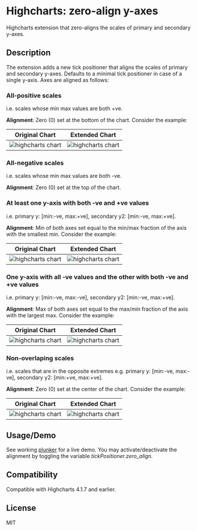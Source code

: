 # Highcharts: zero-align y-axes

Highcharts extension that zero-aligns the scales of primary and secondary y-axes.

## Description

The extension adds a new tick positioner that aligns the scales of primary and secondary y-axes. Defaults to a minimal tick positioner in case of a single y-axis. Axes are aligned as follows:

### All-positive scales

i.e. scales whose min max values are both +ve.

**Alignment**: Zero (0) set at the bottom of the chart. Consider the example:

Original Chart             |  Extended Chart
:-------------------------:|:-------------------------:
![highcharts chart](https://raw.githubusercontent.com/PortfolioStrat/highcharts-zero-align-y-axes/master/snapshots/example_1_original.png "Original Chart") | ![highcharts chart](https://raw.githubusercontent.com/PortfolioStrat/highcharts-zero-align-y-axes/master/snapshots/example_1_extended.png "Extended Chart")

### All-negative scales

i.e. scales whose min max values are both -ve.

**Alignment**: Zero (0) set at the top of the chart.

### At least one y-axis with both -ve and +ve values

i.e. primary y: [min:-ve, max:+ve], secondary y2: [min:-ve, max:+ve].

**Alignment**: Min of both axes set equal to the min/max fraction of the axis with the smallest min. Consider the example:

Original Chart             |  Extended Chart
:-------------------------:|:-------------------------:
![highcharts chart](https://raw.githubusercontent.com/PortfolioStrat/highcharts-zero-align-y-axes/master/snapshots/example_2_original.png "Original Chart") | ![highcharts chart](https://raw.githubusercontent.com/PortfolioStrat/highcharts-zero-align-y-axes/master/example_2_extended.png "Extended Chart")

### One y-axis with all -ve values and the other with both -ve and +ve values

i.e. primary y: [min:-ve, max:-ve], secondary y2: [min:-ve, max:+ve].

**Alignment**: Max of both axes set equal to the max/min fraction of the axis with the largest max. Consider the example:

Original Chart             |  Extended Chart
:-------------------------:|:-------------------------:
![highcharts chart](https://raw.githubusercontent.com/PortfolioStrat/highcharts-zero-align-y-axes/master/snapshots/example_3_original.png "Original Chart") | ![highcharts chart](https://raw.githubusercontent.com/PortfolioStrat/highcharts-zero-align-y-axes/master/snapshots/example_3_extended.png "Extended Chart")

### Non-overlaping scales 

i.e. scales that are in the opposite extremes e.g. primary y: [min:-ve, max:-ve], secondary y2: [min:+ve, max:+ve].

**Alignment**: Zero (0) set at the center of the chart. Consider the example:

Original Chart             |  Extended Chart
:-------------------------:|:-------------------------:
![highcharts chart](https://raw.githubusercontent.com/PortfolioStrat/highcharts-zero-align-y-axes/master/snapshots/example_4_original.png "Original Chart") | ![highcharts chart](https://raw.githubusercontent.com/PortfolioStrat/highcharts-zero-align-y-axes/master/snapshots/example_4_extended.png "Extended Chart")


## Usage/Demo

See working [plunker](http://plnkr.co/edit/rwanoyydu6LbDBx2lf1l?p=preview "Plunker Demo") for a live demo. You may activate/deactivate the alignment by toggling the variable *tickPositioner.zero_align*.

## Compatibility

Compatible with Highcharts 4.1.7 and earlier.

## License

MIT
